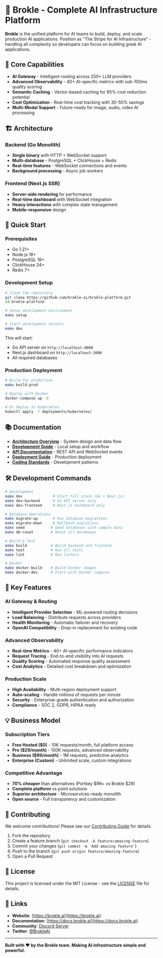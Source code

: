 # 🚀 Brokle - Complete AI Infrastructure Platform

**Brokle** is the unified platform for AI teams to build, deploy, and scale production AI applications. Position as "The Stripe for AI Infrastructure" - handling all complexity so developers can focus on building great AI applications.

## 🎯 Core Capabilities
- **AI Gateway** - Intelligent routing across 250+ LLM providers
- **Advanced Observability** - 40+ AI-specific metrics with sub-100ms quality scoring  
- **Semantic Caching** - Vector-based caching for 95% cost reduction potential
- **Cost Optimization** - Real-time cost tracking with 30-50% savings
- **Multi-Modal Support** - Future-ready for image, audio, video AI processing

## 🏗️ Architecture

### Backend (Go Monolith)
- **Single binary** with HTTP + WebSocket support
- **Multi-database** - PostgreSQL + ClickHouse + Redis
- **Real-time features** - WebSocket connections and events
- **Background processing** - Async job workers

### Frontend (Next.js SSR)
- **Server-side rendering** for performance
- **Real-time dashboard** with WebSocket integration
- **Heavy interactions** with complex state management
- **Mobile-responsive** design

## 🚀 Quick Start

### Prerequisites
- Go 1.21+
- Node.js 18+
- PostgreSQL 16+
- ClickHouse 24+
- Redis 7+

### Development Setup

```bash
# Clone the repository
git clone https://github.com/brokle-ai/brokle-platform.git
cd brokle-platform

# Setup development environment
make setup

# Start development servers
make dev
```

This will start:
- Go API server on `http://localhost:8080`
- Next.js dashboard on `http://localhost:3000`
- All required databases

### Production Deployment

```bash
# Build for production
make build-prod

# Deploy with Docker
docker-compose up -d

# Or deploy to Kubernetes
kubectl apply -f deployments/kubernetes/
```

## 📚 Documentation

- [**Architecture Overview**](docs/ARCHITECTURE.md) - System design and data flow
- [**Development Guide**](docs/DEVELOPMENT.md) - Local setup and workflow
- [**API Documentation**](docs/API.md) - REST API and WebSocket events
- [**Deployment Guide**](docs/DEPLOYMENT.md) - Production deployment
- [**Coding Standards**](docs/CODING_STANDARDS.md) - Development patterns

## 🛠️ Development Commands

```bash
# Development
make dev              # Start full stack (Go + Next.js)
make dev-backend      # Go API server only
make dev-frontend     # Next.js dashboard only

# Database Operations
make migrate-up       # Run database migrations
make migrate-down     # Rollback migrations
make seed            # Seed databases with sample data
make db-reset        # Reset all databases

# Build & Test
make build           # Build backend and frontend
make test            # Run all tests
make lint            # Run linters

# Docker
make docker-build    # Build Docker images
make docker-dev      # Start with Docker Compose
```

## 🌟 Key Features

### AI Gateway & Routing
- **Intelligent Provider Selection** - ML-powered routing decisions
- **Load Balancing** - Distribute requests across providers
- **Health Monitoring** - Automatic failover and recovery
- **OpenAI Compatibility** - Drop-in replacement for existing code

### Advanced Observability
- **Real-time Metrics** - 40+ AI-specific performance indicators
- **Request Tracing** - End-to-end visibility into AI requests
- **Quality Scoring** - Automated response quality assessment
- **Cost Analytics** - Detailed cost breakdown and optimization

### Production Scale
- **High Availability** - Multi-region deployment support
- **Auto-scaling** - Handle millions of requests per minute
- **Security** - Enterprise-grade authentication and authorization
- **Compliance** - SOC 2, GDPR, HIPAA ready

## 💡 Business Model

### Subscription Tiers
- **Free Hosted ($0)** - 10K requests/month, full platform access
- **Pro ($29/month)** - 100K requests, advanced observability  
- **Business ($99/month)** - 1M requests, predictive analytics
- **Enterprise (Custom)** - Unlimited scale, custom integrations

### Competitive Advantage
- **70% cheaper** than alternatives (Portkey $99+ vs Brokle $29)
- **Complete platform** vs point solutions
- **Superior architecture** - Microservices-ready monolith
- **Open source** - Full transparency and customization

## 🤝 Contributing

We welcome contributions! Please see our [Contributing Guide](docs/CONTRIBUTING.md) for details.

1. Fork the repository
2. Create a feature branch (`git checkout -b feature/amazing-feature`)
3. Commit your changes (`git commit -m 'Add amazing feature'`)
4. Push to the branch (`git push origin feature/amazing-feature`)
5. Open a Pull Request

## 📄 License

This project is licensed under the MIT License - see the [LICENSE](LICENSE) file for details.

## 🔗 Links

- **Website**: [https://brokle.ai](https://brokle.ai)
- **Documentation**: [https://docs.brokle.ai](https://docs.brokle.ai)
- **Community**: [Discord Server](https://discord.gg/brokle)
- **Twitter**: [@BrokleAI](https://twitter.com/BrokleAI)

---

**Built with ❤️ by the Brokle team. Making AI infrastructure simple and powerful.**
